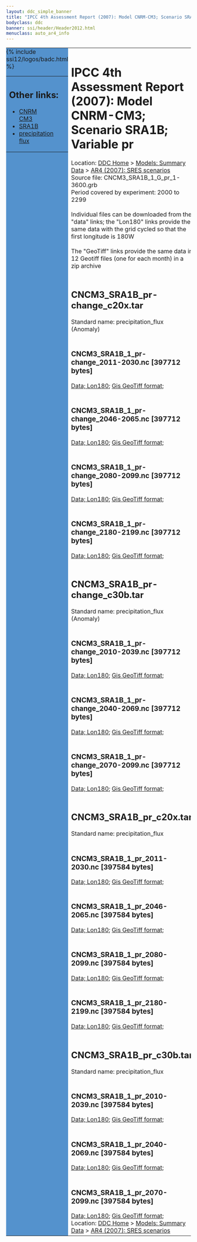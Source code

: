 ```yaml
---
layout: ddc_simple_banner
title: "IPCC 4th Assessment Report (2007): Model CNRM-CM3; Scenario SRA1B; Variable pr"
bodyclass: ddc
banner: ssi/header/Header2012.html
menuclass: auto_ar4_info
---
```



<table width="100%" border="0" cellspacing="0" cellpadding="0" style="border-collapse: collapse;">
<tr style="margin:0;padding:0;border:0;">
<td style="margin:0;padding:0;border:0;height:1pt;width:150pt;background:#5492CD;" valign="top" >

<div id="lh-col2" class="auto_ar4_info">
<table class="menumain" bgcolor="#5492CD" cellspacing="0" width="100%" border="0">
<tr><td>
<h2> Other links:</h2>
<ul>
<li><a href="/auto/ar4/model-CNRM-CM3.html">CNRM<br/>CM3</a></li>
<li><a href="/auto/ar4/scenario-SRA1B.html">SRA1B</a></li>
<li><a href="/auto/ar4/var-precipitation_flux.html">precipitation flux</a></li>
</ul>
</td></tr>
{% include ssi12/logos/badc.html %}
</table>
</div>
</td>
<td><h1>IPCC 4th Assessment Report (2007): Model CNRM-CM3; Scenario SRA1B; Variable pr</h1>

<!-- Breadcrumb1 -->
<div id="breadcrumb1" align="left">
Location: <a href="/index.html">DDC Home</a> > <a href="/sim/gcm_clim/">Models: Summary Data</a>
> <a href="/sim/gcm_clim/SRES_AR4/index.html">AR4 (2007): SRES scenarios</a>
</div>
<!-- End of Breadcrumb1 -->Source file: CNCM3_SRA1B_1_G_pr_1-3600.grb
<br/>
Period covered by experiment: 2000 to 2299<br/>
<br/>Individual files can be downloaded from the "data" links; the "Lon180" links provide the same data
         with the grid cycled so that the first longitude is 180W<br/>
<br/>The "GeoTiff" links provide the same data in 12 Geotiff files (one for each month)
          in a zip archive<br/>
<br/><h2>CNCM3_SRA1B_pr-change_c20x.tar</h2>
Standard name: precipitation_flux (Anomaly)<br>
<br/><h3>CNCM3_SRA1B_1_pr-change_2011-2030.nc [397712 bytes]</h3>
<a href="/cgi-bin/downl/ar4_nc/pr/CNCM3_SRA1B_1_pr-change_2011-2030.nc">Data; </a><a href="/cgi-bin/downl/ar4_nc/pr/CNCM3_SRA1B_1_pr-change_2011-2030.cyto180.nc"> Lon180</a>; <a href="/cgi-bin/downl/ar4_tif/pr/CNCM3_SRA1B_1_pr-change_2011-2030.zip">Gis GeoTiff format; </a><br/>
<br/><h3>CNCM3_SRA1B_1_pr-change_2046-2065.nc [397712 bytes]</h3>
<a href="/cgi-bin/downl/ar4_nc/pr/CNCM3_SRA1B_1_pr-change_2046-2065.nc">Data; </a><a href="/cgi-bin/downl/ar4_nc/pr/CNCM3_SRA1B_1_pr-change_2046-2065.cyto180.nc"> Lon180</a>; <a href="/cgi-bin/downl/ar4_tif/pr/CNCM3_SRA1B_1_pr-change_2046-2065.zip">Gis GeoTiff format; </a><br/>
<br/><h3>CNCM3_SRA1B_1_pr-change_2080-2099.nc [397712 bytes]</h3>
<a href="/cgi-bin/downl/ar4_nc/pr/CNCM3_SRA1B_1_pr-change_2080-2099.nc">Data; </a><a href="/cgi-bin/downl/ar4_nc/pr/CNCM3_SRA1B_1_pr-change_2080-2099.cyto180.nc"> Lon180</a>; <a href="/cgi-bin/downl/ar4_tif/pr/CNCM3_SRA1B_1_pr-change_2080-2099.zip">Gis GeoTiff format; </a><br/>
<br/><h3>CNCM3_SRA1B_1_pr-change_2180-2199.nc [397712 bytes]</h3>
<a href="/cgi-bin/downl/ar4_nc/pr/CNCM3_SRA1B_1_pr-change_2180-2199.nc">Data; </a><a href="/cgi-bin/downl/ar4_nc/pr/CNCM3_SRA1B_1_pr-change_2180-2199.cyto180.nc"> Lon180</a>; <a href="/cgi-bin/downl/ar4_tif/pr/CNCM3_SRA1B_1_pr-change_2180-2199.zip">Gis GeoTiff format; </a><br/>
<br/><h2>CNCM3_SRA1B_pr-change_c30b.tar</h2>
Standard name: precipitation_flux (Anomaly)<br>
<br/><h3>CNCM3_SRA1B_1_pr-change_2010-2039.nc [397712 bytes]</h3>
<a href="/cgi-bin/downl/ar4_nc/pr/CNCM3_SRA1B_1_pr-change_2010-2039.nc">Data; </a><a href="/cgi-bin/downl/ar4_nc/pr/CNCM3_SRA1B_1_pr-change_2010-2039.cyto180.nc"> Lon180</a>; <a href="/cgi-bin/downl/ar4_tif/pr/CNCM3_SRA1B_1_pr-change_2010-2039.zip">Gis GeoTiff format; </a><br/>
<br/><h3>CNCM3_SRA1B_1_pr-change_2040-2069.nc [397712 bytes]</h3>
<a href="/cgi-bin/downl/ar4_nc/pr/CNCM3_SRA1B_1_pr-change_2040-2069.nc">Data; </a><a href="/cgi-bin/downl/ar4_nc/pr/CNCM3_SRA1B_1_pr-change_2040-2069.cyto180.nc"> Lon180</a>; <a href="/cgi-bin/downl/ar4_tif/pr/CNCM3_SRA1B_1_pr-change_2040-2069.zip">Gis GeoTiff format; </a><br/>
<br/><h3>CNCM3_SRA1B_1_pr-change_2070-2099.nc [397712 bytes]</h3>
<a href="/cgi-bin/downl/ar4_nc/pr/CNCM3_SRA1B_1_pr-change_2070-2099.nc">Data; </a><a href="/cgi-bin/downl/ar4_nc/pr/CNCM3_SRA1B_1_pr-change_2070-2099.cyto180.nc"> Lon180</a>; <a href="/cgi-bin/downl/ar4_tif/pr/CNCM3_SRA1B_1_pr-change_2070-2099.zip">Gis GeoTiff format; </a><br/>
<br/><h2>CNCM3_SRA1B_pr_c20x.tar</h2>
Standard name: precipitation_flux<br>
<br/><h3>CNCM3_SRA1B_1_pr_2011-2030.nc [397584 bytes]</h3>
<a href="/cgi-bin/downl/ar4_nc/pr/CNCM3_SRA1B_1_pr_2011-2030.nc">Data; </a><a href="/cgi-bin/downl/ar4_nc/pr/CNCM3_SRA1B_1_pr_2011-2030.cyto180.nc"> Lon180</a>; <a href="/cgi-bin/downl/ar4_tif/pr/CNCM3_SRA1B_1_pr_2011-2030.zip">Gis GeoTiff format; </a><br/>
<br/><h3>CNCM3_SRA1B_1_pr_2046-2065.nc [397584 bytes]</h3>
<a href="/cgi-bin/downl/ar4_nc/pr/CNCM3_SRA1B_1_pr_2046-2065.nc">Data; </a><a href="/cgi-bin/downl/ar4_nc/pr/CNCM3_SRA1B_1_pr_2046-2065.cyto180.nc"> Lon180</a>; <a href="/cgi-bin/downl/ar4_tif/pr/CNCM3_SRA1B_1_pr_2046-2065.zip">Gis GeoTiff format; </a><br/>
<br/><h3>CNCM3_SRA1B_1_pr_2080-2099.nc [397584 bytes]</h3>
<a href="/cgi-bin/downl/ar4_nc/pr/CNCM3_SRA1B_1_pr_2080-2099.nc">Data; </a><a href="/cgi-bin/downl/ar4_nc/pr/CNCM3_SRA1B_1_pr_2080-2099.cyto180.nc"> Lon180</a>; <a href="/cgi-bin/downl/ar4_tif/pr/CNCM3_SRA1B_1_pr_2080-2099.zip">Gis GeoTiff format; </a><br/>
<br/><h3>CNCM3_SRA1B_1_pr_2180-2199.nc [397584 bytes]</h3>
<a href="/cgi-bin/downl/ar4_nc/pr/CNCM3_SRA1B_1_pr_2180-2199.nc">Data; </a><a href="/cgi-bin/downl/ar4_nc/pr/CNCM3_SRA1B_1_pr_2180-2199.cyto180.nc"> Lon180</a>; <a href="/cgi-bin/downl/ar4_tif/pr/CNCM3_SRA1B_1_pr_2180-2199.zip">Gis GeoTiff format; </a><br/>
<br/><h2>CNCM3_SRA1B_pr_c30b.tar</h2>
Standard name: precipitation_flux<br>
<br/><h3>CNCM3_SRA1B_1_pr_2010-2039.nc [397584 bytes]</h3>
<a href="/cgi-bin/downl/ar4_nc/pr/CNCM3_SRA1B_1_pr_2010-2039.nc">Data; </a><a href="/cgi-bin/downl/ar4_nc/pr/CNCM3_SRA1B_1_pr_2010-2039.cyto180.nc"> Lon180</a>; <a href="/cgi-bin/downl/ar4_tif/pr/CNCM3_SRA1B_1_pr_2010-2039.zip">Gis GeoTiff format; </a><br/>
<br/><h3>CNCM3_SRA1B_1_pr_2040-2069.nc [397584 bytes]</h3>
<a href="/cgi-bin/downl/ar4_nc/pr/CNCM3_SRA1B_1_pr_2040-2069.nc">Data; </a><a href="/cgi-bin/downl/ar4_nc/pr/CNCM3_SRA1B_1_pr_2040-2069.cyto180.nc"> Lon180</a>; <a href="/cgi-bin/downl/ar4_tif/pr/CNCM3_SRA1B_1_pr_2040-2069.zip">Gis GeoTiff format; </a><br/>
<br/><h3>CNCM3_SRA1B_1_pr_2070-2099.nc [397584 bytes]</h3>
<a href="/cgi-bin/downl/ar4_nc/pr/CNCM3_SRA1B_1_pr_2070-2099.nc">Data; </a><a href="/cgi-bin/downl/ar4_nc/pr/CNCM3_SRA1B_1_pr_2070-2099.cyto180.nc"> Lon180</a>; <a href="/cgi-bin/downl/ar4_tif/pr/CNCM3_SRA1B_1_pr_2070-2099.zip">Gis GeoTiff format; </a><br/>
<!-- Breadcrumb2 -->
<div id="breadcrumb2" align="left">
Location: <a href="/index.html">DDC Home</a> > <a href="/sim/gcm_clim/">Models: Summary Data</a>
> <a href="/sim/gcm_clim/SRES_AR4/index.html">AR4 (2007): SRES scenarios</a>
</div>
<!-- End of Breadcrumb2 --></td></tr></table>

